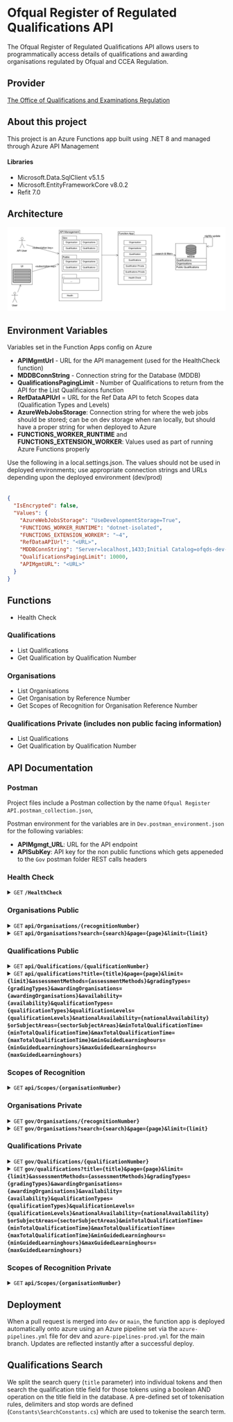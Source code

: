 # Ofqual Register of Regulated Qualifications API 

The Ofqual Register of Regulated Qualifications API allows users to programmatically access details of qualifications and awarding organisations regulated by Ofqual and CCEA Regulation.
## Provider 
[The Office of Qualifications and Examinations Regulation](https://www.gov.uk/government/organisations/ofqual)

## About this project
This project is an Azure Functions app built using .NET 8 and managed through Azure API Management

#### Libraries
- Microsoft.Data.SqlClient v5.1.5
- Microsoft.EntityFrameworkCore v8.0.2
- Refit 7.0

## Architecture
![api](https://github.com/OfqualGovUK/ofqual-register-api/blob/main/API_Arch.jpg?raw=true)

## Environment Variables
Variables set in the Function Apps config on Azure

- **APIMgmtUrl** - URL for the API management (used for the HealthCheck function)
- **MDDBConnString** - Connection string for the Database (MDDB)
- **QualificationsPagingLimit** - Number of Qualifications to return from the API for the List Qualificaions function
- **RefDataAPIUrl** = URL for the Ref Data API to fetch Scopes data (Qualification Types and Levels)
- **AzureWebJobsStorage**: Connection string for where the web jobs should be stored; can be on dev storage when ran locally, but should have a proper string for when deployed to Azure
- **FUNCTIONS_WORKER_RUNTIME** and **FUNCTIONS_EXTENSION_WORKER**: Values used as part of running Azure Functions properly

Use the following in a local.settings.json. The values should not be used in deployed environments; use appropriate connection strings and URLs depending upon the deployed environment (dev/prod)

```json

{
  "IsEncrypted": false,
  "Values": {
    "AzureWebJobsStorage": "UseDevelopmentStorage=True",
    "FUNCTIONS_WORKER_RUNTIME": "dotnet-isolated",
    "FUNCTIONS_EXTENSION_WORKER": "~4",
    "RefDataAPIUrl": "<URL>",
    "MDDBConnString": "Server=localhost,1433;Initial Catalog=ofqds-dev-md-sql01;Persist Security Info=False;User ID=<USERNAME>;Password=<PASSWORD>;MultipleActiveResultSets=False;Encrypt=True;TrustServerCertificate=True;Connection Timeout=30;",
    "QualificationsPagingLimit": 10000,
    "APIMgmtURL": "<URL>"
  }
}

```

## Functions
- Health Check

### Qualifications
- List Qualifications
- Get Qualification by Qualification Number

### Organisations
- List Organisations
- Get Organisation by Reference Number
- Get Scopes of Recognition for Organisation Reference Number

### Qualifications Private (includes non public facing information)

- List Qualifications 
- Get Qualification by Qualification Number

## API Documentation

### Postman

Project files include a Postman collection by the name `Ofqual Register API.postman_collection.json`,

Postman environment for the variables are in `Dev.postman_environment.json` for the following variables:
- **APIMgmgt_URL**: URL for the API endpoint
- **APISubKey**: API key for the non public functions which gets appeneded to the `Gov` postman folder REST calls headers



### Health Check

<details>
 <summary><code>GET</code> <code><b>/HealthCheck</b></code></summary>

####
Checks the status of the API 

##### Responses

> Returns `Status: 200 OK` or any error code depending on the status of the API

##### Example Requests

> ```javascript
>  /HealthCheck
> ```


 </details>

### Organisations Public

<details>
 <summary><code>GET</code> <code><b>api/Organisations/{recognitionNumber}</b></code> </summary>

####
Retrieves an individual Organisation by the Recognition Number

##### Parameters

> | name      |  type     | data type               | description | variations                                                           |
> |-----------|-----------|-------------------------|-----------|-----------------------------------------------------------------------|
> | recognitionNumber      |  required | string   | Recognition number for the Organisation record in the RN format eg. RN5353 |  Allowed without the RN prefix eg. 5353|

##### Responses

> | http code     | content-type                      | response                                  |Description                          |
> |---------------|-----------------------------------|-------------------------------------------|-------------------------------------|
> | `200`         | `application/json`              | Organisation JSON                     | JSON object for the Organisation                                    |
> | `404`         | `application/json`                | `{"message":"Not found"}`  | The organisation could not be found for the recognition number provided                            |

##### Example Requests

> ```javascript
>  api/Organisations/RN5353
> ```

> ```javascript
>  api/Organisations/5353
> ```


##### Example response

```
 {
    "name": "Example Organization", // String
    "recognitionNumber": "RN5353", // String
    "legalName": "Legal Organization Name", // String
    "acronym": "EO", // String
    "ofqualOrganisationStatus": null, // Nullable String
    "cceaOrganisationStatus": null, // Nullable String
    "ofqualRecognisedOn": null, // Nullable DateTime
    "ofqualRecognisedTo": null, // Nullable Date
    "ofqualSurrenderedOn": null, // Nullable DateTime
    "ofqualWithdrawnOn": null, // Nullable DateTime
    "cceaRecognisedOn": null, // Nullable DateTime
    "cceaRecognisedTo": null, // Nullable Date
    "cceaSurrenderedOn": null, // Nullable DateTime
    "cceaWithdrawnOn": null, // Nullable DateTime
    "contactEmail": "contact@example.org", // String
    "website": "https://example.org", // String
    "phoneNumber": "+1 123-456-7890", // String
    "feesUrl": "https://example.org/fees", // String
    "addressLine1": "123 Main Street", // String
    "addressLine2": "Suite 456", // String
    "addressCity": "Cityville", // String
    "addressCounty": "Countyshire", // String
    "addressCountry": "United Kingdom", // String
    "addressPostCode": "AB12 3CD", // String
    "lastUpdatedDate": "2024-02-20T09:07:22Z" // DateTime
}
```

 </details>

 
<details>
 <summary><code>GET</code> <code><b>api/Organisations?search={search}&page={page}&limit={limit}</b></code> </summary>


####
Retrieves a list of organisations along with with the paging metadata ordered by Organisation name, Legal Name, then Acronym.

##### Parameters

> | name      |  type     | data type               | description | variations                                                           |
> |-----------|-----------|-------------------------|-----------|-----------------------------------------------------------------------|
> | search      |  optional | string   | Search term that matches within the organisation name or ‘known as’/acronym field of one or more records| if not provided, all organisations are returned
> | page      |  optional | int   | Page number for the current set of search results|if not provided, defaults to page # 1
> | limit      |  optional | int   | Number of organisation records to return for the search | if not provided returns the whole list


##### Responses

> | http code     | content-type                      | response                                  |Description                          |
> |---------------|-----------------------------------|-------------------------------------------|-------------------------------------|
> | `200`         | `application/json`              | Organisation List response JSON                     | Paging metadata with list of Organisation records                                    |
> | `400`         | `application/json`                | `{"message": {error description}}`  | Parameters provided are not correct / data not supported                            |


 
##### Example Requests

> ```javascript
>  api/Organisations?search=Chartered&page=1&limit=10
> ```

> ```javascript
>  api/Organisations?page=5&limit=15
> ```

> ```javascript
>  api/Organisations/
> ```

##### Example Response

```
 {
    "count": 27,
    "currentPage": 1,
    "limit": 15,
    "results": [
        {
            "name": "Example Organization", // String
            "recognitionNumber": "ABC123", // String
            "legalName": "Legal Organization Name", // String
            "acronym": "EO", // String
            "ofqualOrganisationStatus": null, // Nullable String
            "cceaOrganisationStatus": null, // Nullable String
            "ofqualRecognisedOn": null, // Nullable DateTime
            "ofqualRecognisedTo": null, // Nullable Date
            "ofqualSurrenderedOn": null, // Nullable DateTime
            "ofqualWithdrawnOn": null, // Nullable DateTime
            "cceaRecognisedOn": null, // Nullable DateTime
            "cceaRecognisedTo": null, // Nullable Date
            "cceaSurrenderedOn": null, // Nullable DateTime
            "cceaWithdrawnOn": null, // Nullable DateTime
            "contactEmail": "contact@example.org", // String
            "website": "https://example.org", // String
            "phoneNumber": "+1 123-456-7890", // String
            "feesUrl": "https://example.org/fees", // String
            "addressLine1": "123 Main Street", // String
            "addressLine2": "Suite 456", // String
            "addressCity": "Cityville", // String
            "addressCounty": "Countyshire", // String
            "addressCountry": "United Kingdom", // String
            "addressPostCode": "AB12 3CD", // String
            "lastUpdatedDate": "2024-02-20T09:07:22Z" // DateTime
        },
        ....
    ]
 }
 ```
 </details>


### Qualifications Public

<details>
 <summary><code>GET</code> <code><b>api/Qualifications/{qualificationNumber}</b></code> </summary>

####
Retrieves an individual Qualification by the Qualification Number

##### Parameters

> | name      |  type     | data type               | description | variations                                                           |
> |-----------|-----------|-------------------------|-----------|-----------------------------------------------------------------------|
> | qualificationNumber      |  required | string   | Qulification number for the qualification record eg. 100/0512/2 |  Allowed without obliques eg. 10005122|

##### Responses

> | http code     | content-type                      | response                                  |Description                          |
> |---------------|-----------------------------------|-------------------------------------------|-------------------------------------|
> | `200`         | `application/json`              | Qualification JSON                     | JSON object for the Qualification                                    |
> | `404`         | `application/json`                | `{"message":"Not found"}`  | The qualification could not be found for the qualification number provided                            |

##### Example Requests

> ```javascript
>  api/Qualifications/100/0512/2
> ```

> ```javascript
>  api/Qualifications/10005122
> ```


##### Example response

```
 {
    "qualificationNumber": "100/0512/2", // String
    "qualificationNumberNoObliques": "10005122", // Nullable String
    "title": "Example Qualification", // String
    "status": null, // Nullable String
    "organisationName": "Example Organization", // String
    "organisationAcronym": "EO", // String
    "organisationRecognitionNumber": "XYZ456", // String
    "type": null, // Nullable String
    "ssa": null, // Nullable String
    "level": null, // Nullable String
    "subLevel": null, // Nullable String
    "eqfLevel": null, // Nullable String
    "gradingType": null, // Nullable String
    "gradingScale": null, // Nullable String
    "totalCredits": null, // Nullable Integer
    "tqt": null, // Nullable Integer
    "glh": null, // Nullable Integer
    "minimumGLH": null, // Nullable Integer
    "maximumGLH": null, // Nullable Integer
    "regulationStartDate": "2024-02-20T09:21:37Z", // DateTime
    "operationalStartDate": "2024-02-20T09:21:37Z", // DateTime
    "operationalEndDate": null, // Nullable DateTime
    "certificationEndDate": null, // Nullable DateTime
    "reviewDate": null, // Nullable DateTime
    "offeredInEngland": null, // Nullable Boolean
    "offeredInNorthernIreland": null, // Nullable Boolean
    "offeredInternationally": null, // Nullable Boolean
    "specialism": null, // Nullable String
    "pathways": null, // Nullable String
    "assessmentMethods": null, // Nullable String
    "approvedForDELFundedProgramme": null, // Nullable Boolean
    "linkToSpecification": null, // Nullable String
    "apprenticeshipStandardReferenceNumber": null, // Nullable String
    "apprenticeshipStandardTitle": null, // Nullable String
    "regulatedByNorthernIreland": null, // Nullable Boolean
    "niDiscountCode": null, // Nullable String
    "gceSizeEquivalence": null, // Nullable Decimal
    "gcseSizeEquivalence": null, // Nullable Decimal
    "entitlementFrameworkDesignation": null, // Nullable String
    "lastUpdatedDate": null, // Nullable DateTime
    "organisationId": 789, // Integer
    "levelId": null, // Nullable Integer
    "typeId": null, // Nullable Integer
    "ssaId": null, // Nullable Integer
    "gradingTypeId": null, // Nullable Integer
    "gradingScaleId": null // Nullable Integer
}
```

 </details>

 
<details>
 <summary><code>GET</code> <code><b>api/qualifications?title={title}&page={page}&limit={limit}&assessmentMethods={assessmentMethods}&gradingTypes={gradingTypes}&awardingOrganisations={awardingOrganisations}&availability={availability}&qualificationTypes={qualificationTypes}&qualificationLevels={qualificationLevels}&nationalAvailability={nationalAvailability}&sectorSubjectAreas={sectorSubjectAreas}&minTotalQualificationTime={minTotalQualificationTime}&maxTotalQualificationTime={maxTotalQualificationTime}&minGuidedLearninghours={minGuidedLearninghours}&maxGuidedLearninghours={maxGuidedLearninghours}</b></code> </summary>


####
Retrieves a list of qualifications along with with the paging metadata ordered by the qualification number.

##### Parameters

> | name      |  type     | data type               | description | example                                                           |
> |-----------|-----------|-------------------------|-----------|-----------------------------------------------------------------------|
> | title      |  optional | string   | Search term that matches within the qualification title | title=biology
> | assessmentMethods       |  optional | string array (comma separated)  | The type of assessment methods used within the qualification | assessmentMethods=Coursework,E-assessment
> | gradingTypes       |  optional | string array (comma separated)    | The grading types used for the qualification | gradingTypes=Graded,Pass/Fail
> | awardingOrganisations       |  optional | string  | The name of the awarding organisation(s) that offers the qualification. Note that for this parameter, comma separated values are not used to search on multiple organisations due to some organisations containing commas; instead, you can list this argument multiple times to search for multiple organisations inclusively. | awardingOrganisations=BCS, The Chartered Institute for IT&awardingOrganisations=1st4sport
> | availability       |  optional | string array (comma separated)    | Availability of the qualification | availability=Available to learners,No longer awarded
> | qualificationTypes       |  optional | string array (comma separated)    | The type of qualification offered | qualificationTypes=Project,Technical Qualification,QCF
> | qualificationLevels       |  optional | string array (comma separated)    | The qualification level | qualificationLevels=Level 7,Level 4,Level 1
> | qualificationSubLevels       |  optional | string array (comma separated)    | The qualification sublevel where relevant | qualificationSubLevels=Entry 3,None
> | nationalAvailability       |  optional | string array (comma separated)    | What countries the qualification is offered in | nationalAvailability=England,Northern Ireland,Internationally
> | sectorSubjectAreas       |  optional | string    | The subject sector area this qualification belongs to. Note that for this parameter, comma separated values are not used as some subject areas use commas. | sectorSubjectAreas=Politics&sectorSubjectAreas=Science
> | minTotalQualificationTime       |  optional | int   | The minimum required time on the qualification in hours  | minTotalQualificationTime=1
> | maxTotalQualificationTime       |  optional | int   | The maximum amount of time on the qualification in hours | maxTotalQualificationTime=20
> | minGuidedLearninghours       |  optional | int   | The minimum amount of guided learning hours to complete the qualification | minGuidedLearninghours=1
> | maxGuidedLearninghours       |  optional | int   | The maximum amount of guided learning hours to complete the qualification | maxGuidedLearninghours=20
> | page      |  optional | int   | Page number for the current set of search results|if not provided, defaults to page # 1
> | limit      |  optional | int   | Number of organisation records to return for the search | if not provided defaults to 15. This is set via the `QualificationsPagingLimit` environment variable in Azure

Parameters are all applied as AND when multiple filters are set. For example, if there are 3 Qualification records as such: 

> | Qualification         | Qualification Level       | Sector Subject Areas|
> |-----------------------|--------------------------------|-----------------------------------|
> | Q1    | Level 1   | Direct Learning support   |
> | Q2    | Level 2   | Retailing and wholesaling     |
> | Q3    | Level 2   | Direct Learning support   |

And the query parameters contain `qualificationLevels = Level 2` and `sectorSubjectAreas = Direct Learning support`, only Q3 will be returned. 

##### Responses

> | http code     | content-type                      | response                                  |Description                          |
> |---------------|-----------------------------------|-------------------------------------------|-------------------------------------|
> | `200`         | `application/json`              | Qualifications List response JSON                     | Paging metadata with list of Qualification records                                    |
> | `400`         | `application/json`                | `{"message": {error description}}`  | Parameters provided are not correct / data not supported                            |

##### Example Requests

> ```javascript
>  api/Qualifications?search=Chartered&assessmentMethods=Coursework,E-assessment&awardingOrganisations=Trinity College London&awardingOrganisations=ABE&page=1&limit=10
> ```

> ```javascript
>  api/Qualifications?page=5&limit=15
> ```

> ```javascript
>  api/Qualifications/
> ```

##### Example Response

```
 {
    "Count": 44787,
    "CurrentPage": 6,
    "Limit": 20,
    "Results": [
        {
            "QualificationNumber": "100/0102/5",
            "QualificationNumberNoObliques": "10001025",
            "Title": "AQA Advanced GCE in English Language A",
            "Status": "No longer awarded",
            "OrganisationName": "AQA Education DEMO2.2",
            "OrganisationAcronym": "AQA Education",
            "OrganisationRecognitionNumber": "RN5196",
            "Type": "GCE A Level",
            "SSA": "Languages, literature and culture of the British Isles",
            "Level": "Level 2",
            "SubLevel": "None",
            "EQFLevel": "Level 3",
            "GradingType": "Graded",
            "GradingScale": "A/B/C/D/E",
            "TotalCredits": 0,
            "TQT": null,
            "GLH": null,
            "MinimumGLH": 360,
            "MaximumGLH": 360,
            "RegulationStartDate": "2000-09-01T00:00:00",
            "OperationalStartDate": "2000-09-01T00:00:00",
            "OperationalEndDate": "2009-08-31T00:00:00",
            "CertificationEndDate": "2010-08-31T00:00:00",
            "ReviewDate": "2005-09-01T00:00:00",
            "OfferedInEngland": true,
            "OfferedInNorthernIreland": false,
            "OfferedInternationally": null,
            "Specialism": null,
            "Pathways": null,
            "AssessmentMethods": null,
            "ApprovedForDELFundedProgramme": null,
            "LinkToSpecification": null,
            "ApprenticeshipStandardReferenceNumber": null,
            "ApprenticeshipStandardTitle": null,
            "RegulatedByNorthernIreland": false,
            "NIDiscountCode": null,
            "GCESizeEquivalence": null,
            "GCSESizeEquivalence": null,
            "EntitlementFrameworkDesignation": null,
            "LastUpdatedDate": "2021-09-20T15:17:09.427"
        },
        ....
    ]
 }
 ```
 </details>



### Scopes of Recognition

<details>
 <summary><code>GET</code> <code><b>api/Scopes/{organisationNumber}</b></code> </summary>

####
Retrieves the scopes of recognition for an organisation

##### Parameters

> | name      |  type     | data type               | description | variations                                                           |
> |-----------|-----------|-------------------------|-----------|-----------------------------------------------------------------------|
> | organisationNumber      |  required | string    | Recognition number for the Organisation record in the RN format eg. RN5353 |  Allowed without the RN prefix eg. 5353|


##### Responses

> | http code     | content-type                      | response                                  |Description                          |
> |---------------|-----------------------------------|-------------------------------------------|-------------------------------------|
> | `200`         | `application/json`              | Scopes JSON                     | JSON object for the scopes                                    |
> | `404`         | `application/json`                | `{"message":"Not found"}`  | The organisation could not be found for the organisation number provided     
> | `400`         | `application/json`                | `{"error": "Please provide a valid organisation number"}`  | The organisation number provided is invalid                            |

##### Example Requests

> ```javascript
>  api/Scopes/RN5133
> ```

> ```javascript
>  api/Scopes/RN5133
> ```


##### Example response

```
{
    "inclusions": [
        {
            "type": "Advanced Extension Award",
            "levels": [
                {
                    "level": "Level 2",
                    "recognitions": [
                        "2.2 Mathematics and statistics",
                        "2.2 Mathematics and statistics"
                    ]
                }
            ]
        },
        {
            "type": "English For Speakers of Other Languages",
            "levels": [
                {
                    "level": "Entry Level - Entry 1,2,3",
                    "recognitions": [
                        "1.1 Medicine and Dentistry",
                        "1.2 Nursing and subjects and vocations allied to medicine",
                        "1.3 Health and social care",
                        "1.4 Public services",
                        "1.5 Child development and well-being",
                        "2.1 Science",
                        "2.2 Mathematics and statistics",
                        "3.1 Agriculture",
                        ...
                }
            ]
        },
        ...

```

 </details>
 

### Organisations Private

<details>
 <summary><code>GET</code> <code><b>gov/Organisations/{recognitionNumber}</b></code> </summary>

####
Retrieves an individual Organisation by the Recognition Number

##### Parameters

> | name      |  type     | data type               | description | variations                                                           |
> |-----------|-----------|-------------------------|-----------|-----------------------------------------------------------------------|
> | recognitionNumber      |  required | string   | Recognition number for the Organisation record in the RN format eg. RN5353 |  Allowed without the RN prefix eg. 5353|


##### Headers
Requires the <code>Ocp-Apim-Subscription-Key</code> key for subscription access


##### Responses

> | http code     | content-type                      | response                                  |Description                          |
> |---------------|-----------------------------------|-------------------------------------------|-------------------------------------|
> | `200`         | `application/json`              | Organisation JSON                     | JSON object for the Organisation                                    |
> | `404`         | `application/json`                | `{"message":"Not found"}`  | The organisation could not be found for the recognition number provided                            |


##### Example Requests

> ```javascript
>  gov/Organisations/RN5353
> ```

> ```javascript
>  gov/Organisations/5353
> ```


##### Example response

```
 {
    "name": "Example Organization", // String
    "recognitionNumber": "RN5353", // String
    "legalName": "Legal Organization Name", // String
    "acronym": "EO", // String
    "ofqualOrganisationStatus": null, // Nullable String
    "cceaOrganisationStatus": null, // Nullable String
    "ofqualRecognisedOn": null, // Nullable DateTime
    "ofqualRecognisedTo": null, // Nullable Date
    "ofqualSurrenderedOn": null, // Nullable DateTime
    "ofqualWithdrawnOn": null, // Nullable DateTime
    "cceaRecognisedOn": null, // Nullable DateTime
    "cceaRecognisedTo": null, // Nullable Date
    "cceaSurrenderedOn": null, // Nullable DateTime
    "cceaWithdrawnOn": null, // Nullable DateTime
    "contactEmail": "contact@example.org", // String
    "website": "https://example.org", // String
    "phoneNumber": "+1 123-456-7890", // String
    "feesUrl": "https://example.org/fees", // String
    "addressLine1": "123 Main Street", // String
    "addressLine2": "Suite 456", // String
    "addressCity": "Cityville", // String
    "addressCounty": "Countyshire", // String
    "addressCountry": "United Kingdom", // String
    "addressPostCode": "AB12 3CD", // String
    "lastUpdatedDate": "2024-02-20T09:07:22Z" // DateTime
}
```

 </details>

 
<details>
 <summary><code>GET</code> <code><b>gov/Organisations?search={search}&page={page}&limit={limit}</b></code> </summary>


####
Retrieves a list of organisations along with with the paging metadata ordered by Organisation name, Legal Name, then Acronym.

##### Parameters

> | name      |  type     | data type               | description | variations                                                           |
> |-----------|-----------|-------------------------|-----------|-----------------------------------------------------------------------|
> | search      |  optional | string   | Search term that matches within the organisation name or ‘known as’/acronym field of one or more records| if not provided, all organisations are returned
> | page      |  optional | int   | Page number for the current set of search results|if not provided, defaults to page # 1
> | limit      |  optional | int   | Number of organisation records to return for the search | if not provided returns the whole list


##### Headers
Requires the <code>Ocp-Apim-Subscription-Key</code> key for subscription access

##### Responses

> | http code     | content-type                      | response                                  |Description                          |
> |---------------|-----------------------------------|-------------------------------------------|-------------------------------------|
> | `200`         | `application/json`              | Organisation List response JSON                     | Paging metadata with list of Organisation records                                    |
> | `400`         | `application/json`                | `{"message": {error description}}`  | Parameters provided are not correct / data not supported                            |


 
##### Example Requests

> ```javascript
>  gov/Organisations?search=Chartered&page=1&limit=10
> ```

> ```javascript
>  gov/Organisations?page=5&limit=15
> ```

> ```javascript
>  gov/Organisations/
> ```

##### Example Response

```
 {
    "count": 27,
    "currentPage": 1,
    "limit": 15,
    "results": [
        {
            "name": "Example Organization", // String
            "recognitionNumber": "ABC123", // String
            "legalName": "Legal Organization Name", // String
            "acronym": "EO", // String
            "ofqualOrganisationStatus": null, // Nullable String
            "cceaOrganisationStatus": null, // Nullable String
            "ofqualRecognisedOn": null, // Nullable DateTime
            "ofqualRecognisedTo": null, // Nullable Date
            "ofqualSurrenderedOn": null, // Nullable DateTime
            "ofqualWithdrawnOn": null, // Nullable DateTime
            "cceaRecognisedOn": null, // Nullable DateTime
            "cceaRecognisedTo": null, // Nullable Date
            "cceaSurrenderedOn": null, // Nullable DateTime
            "cceaWithdrawnOn": null, // Nullable DateTime
            "contactEmail": "contact@example.org", // String
            "website": "https://example.org", // String
            "phoneNumber": "+1 123-456-7890", // String
            "feesUrl": "https://example.org/fees", // String
            "addressLine1": "123 Main Street", // String
            "addressLine2": "Suite 456", // String
            "addressCity": "Cityville", // String
            "addressCounty": "Countyshire", // String
            "addressCountry": "United Kingdom", // String
            "addressPostCode": "AB12 3CD", // String
            "lastUpdatedDate": "2024-02-20T09:07:22Z" // DateTime
        },
        ....
    ]
 }
 ```
 </details>


### Qualifications Private

<details>
 <summary><code>GET</code> <code><b>gov/Qualifications/{qualificationNumber}</b></code> </summary>

####
Retrieves an individual Qualification by the Qualification Number

##### Parameters

> | name      |  type     | data type               | description | variations                                                           |
> |-----------|-----------|-------------------------|-----------|-----------------------------------------------------------------------|
> | qualificationNumber      |  required | string   | Qulification number for the qualification record eg. 100/0512/2 |  Allowed without obliques eg. 10005122|

##### Responses

> | http code     | content-type                      | response                                  |Description                          |
> |---------------|-----------------------------------|-------------------------------------------|-------------------------------------|
> | `200`         | `application/json`              | Qualification JSON                     | JSON object for the Qualification                                    |
> | `404`         | `application/json`                | `{"message":"Not found"}`  | The qualification could not be found for the qualification number provided                            |

##### Example Requests

> ```javascript
>  gov/Qualifications/100/0512/2
> ```

> ```javascript
>  gov/Qualifications/10005122
> ```


##### Example response

```
{
    "QualificationNumber": "500/1522/9",
    "QualificationNumberNoObliques": "50015229",
    "Title": "Pearson EDI Level 3 Award in Preparing to Teach in the Lifelong Learning Sector (QCF)",
    "Status": "No longer awarded",
    "OrganisationName": "Pearson EDI",
    "OrganisationAcronym": "Pearson EDI",
    "OrganisationRecognitionNumber": "RN5134",
    "Type": "Vocational Certificate Of Education",
    "SSACode": "Teaching",
    "SSA": "Teaching and lecturing",
    "Level": "Level 2",
    "SubLevel": "None",
    "EQFLevel": "Level 3",
    "GradingType": "Pass/Fail",
    "GradingScale": null,
    "TotalCredits": 6,
    "TQT": null,
    "GLH": null,
    "MinimumGLH": 30,
    "MaximumGLH": 30,
    "RegulationStartDate": "2006-09-01T00:00:00",
    "OperationalStartDate": "2006-09-01T00:00:00",
    "OperationalEndDate": "2012-07-31T00:00:00",
    "CertificationEndDate": "2015-07-31T00:00:00",
    "ReviewDate": "2012-07-31T00:00:00",
    "EmbargoDate": null,
    "OfferedInEngland": true,
    "OfferedInNorthernIreland": true,
    "OfferedInternationally": null,
    "Specialism": null,
    "Pathways": null,
    "AssessmentMethods": [
        "Practical Demonstration/Assignment"
    ],
    "ApprovedForDELFundedProgramme": null,
    "LinkToSpecification": null,
    "ApprenticeshipStandardReferenceNumber": null,
    "ApprenticeshipStandardTitle": null,
    "RegulatedByNorthernIreland": false,
    "NIDiscountCode": null,
    "GCESizeEquivalence": null,
    "GCSESizeEquivalence": null,
    "EntitlementFrameworkDesignation": null,
    "LastUpdatedDate": "2021-09-20T15:17:09.427",
    "UILastUpdatedDate": "2012-07-27T15:59:13",
    "InsertedDate": "2016-06-21T07:12:17.42",
    "Version": 9,
    "AppearsOnPublicRegister": true,
    "OrganisationId": 1004,
    "LevelId": 10,
    "TypeId": 21,
    "SSAId": 42,
    "GradingTypeId": 1,
    "GradingScaleId": null,
    "PreSixteen": false,
    "SixteenToEighteen": true,
    "EighteenPlus": false,
    "NineteenPlus": true
}
```

 </details>
 
<details>
 <summary><code>GET</code> <code><b>gov/qualifications?title={title}&page={page}&limit={limit}&assessmentMethods={assessmentMethods}&gradingTypes={gradingTypes}&awardingOrganisations={awardingOrganisations}&availability={availability}&qualificationTypes={qualificationTypes}&qualificationLevels={qualificationLevels}&nationalAvailability={nationalAvailability}&sectorSubjectAreas={sectorSubjectAreas}&minTotalQualificationTime={minTotalQualificationTime}&maxTotalQualificationTime={maxTotalQualificationTime}&minGuidedLearninghours={minGuidedLearninghours}&maxGuidedLearninghours={maxGuidedLearninghours}</b></code> </summary>


####
Retrieves a list of qualifications along with with the paging metadata ordered by the qualification number.

##### Parameters
Same as the parameters on Qualifications Public

##### Headers
Requires the <code>Ocp-Apim-Subscription-Key</code> key for subscription access

##### Responses
Same as the responses on Qualifications Public

##### Example Requests

> ```javascript
>  gov/Qualifications?search=Chartered&assessmentMethods=Coursework,E-assessment&organisations=Trinity College London,ABE,AIM Qualifications&page=1&limit=10
> ```

> ```javascript
>  gov/Qualifications?page=5&limit=15
> ```

> ```javascript
>  gov/Qualifications/
> ```

##### Example Response
Same as the response on the Qualifications public with a few new fields: 

```
 {
    "Count": 44787,
    "CurrentPage": 6,
    "Limit": 20,
    "Results": [
        {
            "QualificationNumber": "500/1522/9",
            "QualificationNumberNoObliques": "50015229",
            "Title": "Pearson EDI Level 3 Award in Preparing to Teach in the Lifelong Learning Sector (QCF)",
            "Status": "No longer awarded",
            "OrganisationName": "Pearson EDI",
            "OrganisationAcronym": "Pearson EDI",
            "OrganisationRecognitionNumber": "RN5134",
            "Type": "Vocational Certificate Of Education",
            "SSACode": "Teaching",
            "SSA": "Teaching and lecturing",
            "Level": "Level 2",
            "SubLevel": "None",
            "EQFLevel": "Level 3",
            "GradingType": "Pass/Fail",
            "GradingScale": null,
            "TotalCredits": 6,
            "TQT": null,
            "GLH": null,
            "MinimumGLH": 30,
            "MaximumGLH": 30,
            "RegulationStartDate": "2006-09-01T00:00:00",
            "OperationalStartDate": "2006-09-01T00:00:00",
            "OperationalEndDate": "2012-07-31T00:00:00",
            "CertificationEndDate": "2015-07-31T00:00:00",
            "ReviewDate": "2012-07-31T00:00:00",
            "EmbargoDate": null,
            "OfferedInEngland": true,
            "OfferedInNorthernIreland": true,
            "OfferedInternationally": null,
            "Specialism": null,
            "Pathways": null,
            "AssessmentMethods": [
                "Practical Demonstration/Assignment"
            ],
            "ApprovedForDELFundedProgramme": null,
            "LinkToSpecification": null,
            "ApprenticeshipStandardReferenceNumber": null,
            "ApprenticeshipStandardTitle": null,
            "RegulatedByNorthernIreland": false,
            "NIDiscountCode": null,
            "GCESizeEquivalence": null,
            "GCSESizeEquivalence": null,
            "EntitlementFrameworkDesignation": null,
            "LastUpdatedDate": "2021-09-20T15:17:09.427",
            "UILastUpdatedDate": "2012-07-27T15:59:13",
            "InsertedDate": "2016-06-21T07:12:17.42",
            "Version": 9,
            "AppearsOnPublicRegister": true,
            "OrganisationId": 1004,
            "LevelId": 10,
            "TypeId": 21,
            "SSAId": 42,
            "GradingTypeId": 1,
            "GradingScaleId": null,
            "PreSixteen": false,
            "SixteenToEighteen": true,
            "EighteenPlus": false,
            "NineteenPlus": true
        },
        ....
    ]
 }
 ```

</details>



### Scopes of Recognition Private

<details>
 <summary><code>GET</code> <code><b>api/Scopes/{organisationNumber}</b></code> </summary>

####
Retrieves the scopes of recognition for an organisation

##### Parameters

> | name      |  type     | data type               | description | variations                                                           |
> |-----------|-----------|-------------------------|-----------|-----------------------------------------------------------------------|
> | organisationNumber      |  required | string    | Recognition number for the Organisation record in the RN format eg. RN5353 |  Allowed without the RN prefix eg. 5353|



##### Headers
Requires the <code>Ocp-Apim-Subscription-Key</code> key for subscription access



##### Responses

> | http code     | content-type                      | response                                  |Description                          |
> |---------------|-----------------------------------|-------------------------------------------|-------------------------------------|
> | `200`         | `application/json`              | Scopes JSON                     | JSON object for the scopes                                    |
> | `404`         | `application/json`                | `{"message":"Not found"}`  | The organisation could not be found for the organisation number provided     
> | `400`         | `application/json`                | `{"error": "Please provide a valid organisation number"}`  | The organisation number provided is invalid                            |

##### Example Requests

> ```javascript
>  gov/Scopes/RN5133
> ```

> ```javascript
>  gov/Scopes/RN5133
> ```


##### Example response

```
{
    "inclusions": [
        {
            "type": "Advanced Extension Award",
            "levels": [
                {
                    "level": "Level 2",
                    "recognitions": [
                        "2.2 Mathematics and statistics",
                        "2.2 Mathematics and statistics"
                    ]
                }
            ]
        },
        {
            "type": "English For Speakers of Other Languages",
            "levels": [
                {
                    "level": "Entry Level - Entry 1,2,3",
                    "recognitions": [
                        "1.1 Medicine and Dentistry",
                        "1.2 Nursing and subjects and vocations allied to medicine",
                        "1.3 Health and social care",
                        "1.4 Public services",
                        "1.5 Child development and well-being",
                        "2.1 Science",
                        "2.2 Mathematics and statistics",
                        "3.1 Agriculture",
                        ...
                }
            ]
        },
        ...

```

 </details>
 
## Deployment 
When a pull request is merged into `dev` or `main`, the function app is deployed automatically onto azure using an Azure pipeline set via the `azure-pipelines.yml` file for dev and `azure-pipelines-prod.yml` for the main branch. Updates are reflected instantly after a successful deploy. 

## Qualifications Search
We split the search query (`title` parameter) into individual tokens and then search the qualification title field for those tokens using a boolean AND operation on the title field in the database. A pre-defined set of tokenisation rules, delimiters and stop words are defined (`Constants\SearchConstants.cs`) which are used to tokenise the search term. 